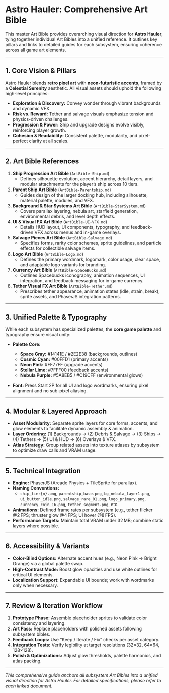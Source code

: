 # Astro Hauler: Comprehensive Art Bible

This master Art Bible provides overarching visual direction for **Astro Hauler**, tying together individual Art Bibles into a unified reference. It outlines key pillars and links to detailed guides for each subsystem, ensuring coherence across all game art elements.

---

## 1. Core Vision & Pillars

Astro Hauler blends **retro pixel art** with **neon-futuristic accents**, framed by a **Celestial Serenity** aesthetic. All visual assets should uphold the following high-level principles:

- **Exploration & Discovery:** Convey wonder through vibrant backgrounds and dynamic VFX.
- **Risk vs. Reward:** Tether and salvage visuals emphasize tension and physics-driven challenges.
- **Progression & Power:** Ship and upgrade designs evolve visibly, reinforcing player growth.
- **Cohesion & Readability:** Consistent palette, modularity, and pixel-perfect clarity at all scales.

---

## 2. Art Bible References

1. **Ship Progression Art Bible** (`ArtBible-Ship.md`)
   - Defines silhouette evolution, accent hierarchy, detail layers, and modular attachments for the player’s ship across 10 tiers.  
2. **Parent Ship Art Bible** (`ArtBible-Parentship.md`)
   - Guides design of the larger docking hub, including silhouette, material palette, modules, and VFX.  
3. **Background & Star Systems Art Bible** (`ArtBible-StarSystem.md`)
   - Covers parallax layering, nebula art, starfield generation, environmental debris, and level depth effects.  
4. **UI & Visual FX Art Bible** (`ArtBible-UI-VFX.md`)
   - Details HUD layout, UI components, typography, and feedback-driven VFX across menus and in-game overlays.  
5. **Salvage Pieces Art Bible** (`ArtBible-Salvage.md`)
   - Specifies forms, rarity color schemes, sprite guidelines, and particle effects for collectible salvage items.  
6. **Logo Art Bible** (`ArtBible-Logo.md`)
   - Defines the primary wordmark, logomark, color usage, clear space, and adaptable logo variants for branding.  
7. **Currency Art Bible** (`ArtBible-SpaceBucks.md`)
   - Outlines Spacebucks iconography, animation sequences, UI integration, and feedback messaging for in-game currency.  
8. **Tether Visual FX Art Bible** (`ArtBible-Tether.md`)
   - Prescribes tether appearance, animation states (idle, strain, break), sprite assets, and PhaserJS integration patterns.

---

## 3. Unified Palette & Typography

While each subsystem has specialized palettes, the **core game palette** and typography ensure visual unity:

- **Palette Core:**
  - **Space Gray:** #14141E / #2E2E38 (backgrounds, outlines)
  - **Cosmic Cyan:** #00FFD1 (primary accents)
  - **Neon Pink:** #FF77FF (upgrade accents)
  - **Stellar Lime:** #7FFF00 (feedback accents)
  - **Nebula Purple:** #5A8EB5 / #C19CFF (environmental glows)

- **Font:** Press Start 2P for all UI and logo wordmarks, ensuring pixel alignment and no sub-pixel aliasing.

---

## 4. Modular & Layered Approach

- **Asset Modularity:** Separate sprite layers for core forms, accents, and glow elements to facilitate dynamic assembly & animation.
- **Layer Ordering:** (1) Backgrounds → (2) Debris & Salvage → (3) Ships → (4) Tethers → (5) UI & HUD → (6) Overlays & VFX.
- **Atlas Strategy:** Group related assets into texture atlases by subsystem to optimize draw calls and VRAM usage.

---

## 5. Technical Integration

- **Engine:** PhaserJS (Arcade Physics + TileSprite for parallax).  
- **Naming Conventions:**
  - `ship_tier{n}.png`, `parentship_base.png`, `bg_nebula_layer1.png`, `ui_button_idle.png`, `salvage_rare_01.png`, `logo_primary.png`, `currency_coin_16.png`, `tether_segment.png`, etc.
- **Animations:** Defined frame rates per subsystem (e.g., tether flicker @2 FPS; thruster glow @4 FPS; UI hover @8 FPS).
- **Performance Targets:** Maintain total VRAM under 32 MB; combine static layers where possible.

---

## 6. Accessibility & Variants

- **Color-Blind Options:** Alternate accent hues (e.g., Neon Pink → Bright Orange) via a global palette swap.
- **High-Contrast Mode:** Boost glow opacities and use white outlines for critical UI elements.
- **Localization Support:** Expandable UI bounds; work with wordmarks only when necessary.

---

## 7. Review & Iteration Workflow

1. **Prototype Phase:** Assemble placeholder sprites to validate color consistency and layering.  
2. **Art Pass:** Replace placeholders with polished assets following subsystem bibles.  
3. **Feedback Loops:** Use “Keep / Iterate / Fix” checks per asset category.  
4. **Integration Tests:** Verify legibility at target resolutions (32×32, 64×64, 128×128).  
5. **Polish & Optimizations:** Adjust glow thresholds, palette harmonics, and atlas packing.

---

*This comprehensive guide anchors all subsystem Art Bibles into a unified visual direction for Astro Hauler. For detailed specifications, please refer to each linked document.*

